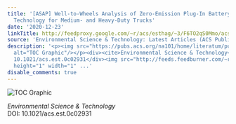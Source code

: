 ```yaml
---
title: '[ASAP] Well-to-Wheels Analysis of Zero-Emission Plug-In Battery Electric Vehicle
  Technology for Medium- and Heavy-Duty Trucks'
date: '2020-12-23'
linkTitle: http://feedproxy.google.com/~r/acs/esthag/~3/F6TO2qS0Mmo/acs.est.0c02931
source: 'Environmental Science & Technology: Latest Articles (ACS Publications)'
description: '<p><img src="https://pubs.acs.org/na101/home/literatum/publisher/achs/journals/content/esthag/0/esthag.ahead-of-print/acs.est.0c02931/20201223/images/medium/es0c02931_0009.gif"
  alt="TOC Graphic"/></p><div><cite>Environmental Science & Technology</cite></div><div>DOI:
  10.1021/acs.est.0c02931</div><img src="http://feeds.feedburner.com/~r/acs/esthag/~4/F6TO2qS0Mmo"
  height="1" width="1" ...'
disable_comments: true
---
```

<p><img src="https://pubs.acs.org/na101/home/literatum/publisher/achs/journals/content/esthag/0/esthag.ahead-of-print/acs.est.0c02931/20201223/images/medium/es0c02931_0009.gif" alt="TOC Graphic"/></p><div><cite>Environmental Science & Technology</cite></div><div>DOI: 10.1021/acs.est.0c02931</div><img src="http://feeds.feedburner.com/~r/acs/esthag/~4/F6TO2qS0Mmo" height="1" width="1" ...